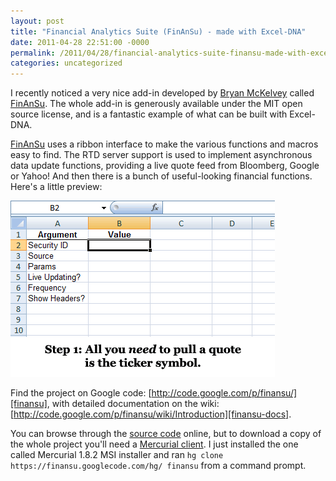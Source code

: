 ```yaml
---
layout: post
title: "Financial Analytics Suite (FinAnSu) - made with Excel-DNA"
date: 2011-04-28 22:51:00 -0000
permalink: /2011/04/28/financial-analytics-suite-finansu-made-with-excel-dna/
categories: uncategorized
---
```

I recently noticed a very nice add-in developed by [Bryan McKelvey][bryan-mckelvey] called [FinAnSu][finansu]. The whole add-in is generously available under the MIT open source license, and is a fantastic example of what can be built with Excel-DNA.

[FinAnSu][finansu] uses a ribbon interface to make the various functions and macros easy to find. The RTD server support is used to implement asynchronous data update functions, providing a live quote feed from Bloomberg, Google or Yahoo! And then there is a bunch of useful-looking financial functions. Here's a little preview:

![FinAnSu Quote Animated][finansu-quote-img]

Find the project on Google code: [http://code.google.com/p/finansu/][finansu], with detailed documentation on the wiki: [http://code.google.com/p/finansu/wiki/Introduction][finansu-docs].

You can browse through the [source code][finansu-source] online, but to download a copy of the whole project you'll need a [Mercurial client][mercurial-client]. I just installed the one called Mercurial 1.8.2 MSI installer and ran `hg clone https://finansu.googlecode.com/hg/ finansu` from a command prompt.

[bryan-mckelvey]: http://www.brymck.com/
[finansu]: http://code.google.com/p/finansu/
[finansu-quote-img]: /images/finansu-quote-animated.gif "FinAnSu Quote Animated"
[finansu-docs]: http://code.google.com/p/finansu/wiki/Introduction
[finansu-source]: http://code.google.com/p/finansu/source/browse/
[mercurial-client]: http://mercurial.selenic.com/downloads/
